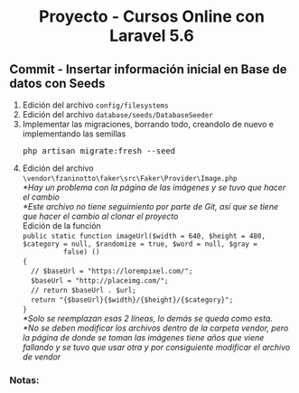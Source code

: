 
<!-- Title -->
<h1 align="center">Proyecto - Cursos Online con Laravel 5.6</h1>
<!-- End Title -->

<!-- Commit name -->
<h2>Commit - <strong>Insertar información inicial en Base de datos con Seeds</strong></h2>
<!-- End Commit name -->

<!-- Commit instructions -->
  <ol>
    <li>Edición del archivo <code>config/filesystems</code></li>
    <li>Edición del archivo <code>database/seeds/DatabaseSeeder</code></li>
    <li>
      Implementar las migraciones, borrando todo, creandolo de nuevo e implementando las semillas
      <pre>php artisan migrate:fresh --seed</pre>
    </li>
    <li>
      Edición del archivo <code>\vendor\fzaninotto\faker\src\Faker\Provider\Image.php</code>
      <br>
      <em>*Hay un problema con la página de las imágenes y se tuvo que hacer el cambio</em>
      <br>
      <em>*Este archivo no tiene seguimiento por parte de Git, así que se tiene que hacer el cambio al clonar el proyecto</em>
      <br>
      Edición de la función
      <br>
      <code>public static function imageUrl($width = 640, $height = 480, $category = null, $randomize = true, $word = null, $gray =
          false) ()</code>
      <br>
      <code>{</code>
      <br>
      <code>&nbsp; // $baseUrl = "https://lorempixel.com/";</code>
      <br>
      <code>&nbsp; $baseUrl = "http://placeimg.com/";</code>
      <br>
      <code>&nbsp; // return $baseUrl . $url;</code>
      <br>
      <code>&nbsp; return "{$baseUrl}{$width}/{$height}/{$category}";</code>
      <br>
      <code>}</code>
      <br>
      <em>*Solo se reemplazan esas 2 líneas, lo demás se queda como esta.</em>
      <br>
      <em>
        *No se deben modificar los archivos dentro de la carpeta vendor, pero la página de donde se toman
        las imágenes tiene años que viene fallando y se tuvo que usar otra y por consiguiente modificar el archivo de vendor
      </em>
    </li>
  </ol>
<!-- End Commit instructions -->
  <!-- Notes -->
  <h3>Notas:</h3>
  <ul>
  
  </ul>

  <em></em>
  <!-- End notes -->
